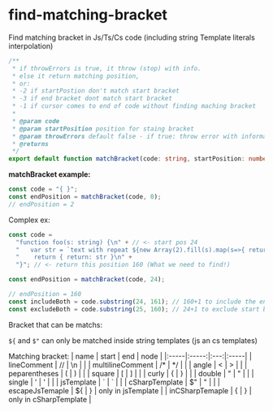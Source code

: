 # find-matching-bracket

Find matching bracket in Js/Ts/Cs code (including string Template literals interpolation)

```ts
/**
 * if throwErrors is true, it throw (stop) with info.
 * else it return matching position,
 * or:
 * -2 if startPostion don't match start bracket
 * -3 if end bracket dont match start bracket
 * -1 if cursor comes to end of code without finding maching bracket
 *
 * @param code
 * @param startPosition position for staing bracket
 * @param throwErrors default false - if true: throw error with information
 * @returns
 */
export default function matchBracket(code: string, startPosition: number, throwErrors = false): number;
```

**matchBracket example:**

```ts
const code = "{ }";
const endPosition = matchBracket(code, 0);
// endPosition = 2
```

Complex ex:

```ts
const code =
  "function foo(s: string) {\n" + // <- start pos 24
  "   var str = `text with repeat ${new Array(2).fill(s).map(s=>{ return s + '-{}-' }).join('')} ends here `;\n" +
  "    return { return: str }\n" +
  "}"; // <- return this position 160 (What we need to find!)

const endPosition = matchBracket(code, 24);

// endPosition = 160
const includeBoth = code.substring(24, 161); // 160+1 to include the end bracket
const excludeBoth = code.substring(25, 160); // 24+1 to exclude start bracket
```

Bracket that can be matchs:

`${` and `$"` can only be matched inside string templates (js an cs templates)

Matching bracket:
| name | start | end | node |
|:-----|:-----:|:---:|:-----|
| lineComment        | //  |  \n | |
| multilineComment   | /*  |  */ | |
| angle              | <   |  >  | |
| peparentheses      | (   |  )  | |
| square             | [   |  ]  | |
| curly              | {   |  }  | |
| double             | "   |  "  | |
| single             | '   |  '  | |
| jsTemplate         |  \` |  \` | |
| cSharpTemplate     | $"  |  "  | |
| escapeJsTemaple    | ${  |  }  | only in jsTemplate |
| inCSharpTemaple    | {   |  }  | only in cSharpTemplate |
